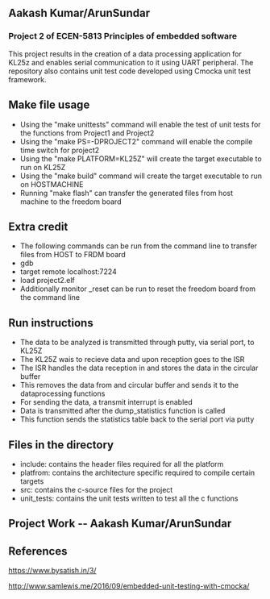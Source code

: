 ## Aakash Kumar/ArunSundar

### Project 2 of ECEN-5813 Principles of embedded software 
This project results in the creation of a data processing application for KL25z and enables serial communication to it using UART peripheral. 
The repository also contains unit test code developed using Cmocka unit test framework.

## Make file usage
* Using the "make unittests" command will enable the test of unit tests for the functions from Project1 and Project2
* Using the "make PS=-DPROJECT2" command will enable the compile time switch for project2
* Using the "make PLATFORM=KL25Z"  will create the target executable to run on KL25Z
* Using the "make build" command will create the target executable to run on HOSTMACHINE
* Running "make flash" can transfer the generated files from host machine to the freedom board

## Extra credit
* The following commands can be run from the command line to transfer files from HOST to FRDM board
* gdb
* target remote localhost:7224
* load project2.elf
* Additionally monitor _reset can be run to reset the freedom board from the command line


## Run instructions
* The data to be analyzed is transmitted through putty, via serial port, to KL25Z
* The KL25Z wais to recieve data and upon reception goes to the ISR
* The ISR handles the data reception in and stores the data in the circular buffer
* This removes the data from and circular buffer and sends it to the dataprocessing functions
* For sending the data, a transmit interrupt is enabled 
* Data is transmitted after the dump_statistics function is called
* This function sends the statistics table back to the serial port via putty



## Files in the directory
* include: contains the header files required for all the platform
* platfrom: contains the architecture specific required to compile certain targets
* src: contains the c-source files for the project
* unit_tests: contains the unit tests written to test all the c functions

## Project Work --  Aakash Kumar/ArunSundar 

## References

https://www.bysatish.in/3/

http://www.samlewis.me/2016/09/embedded-unit-testing-with-cmocka/



